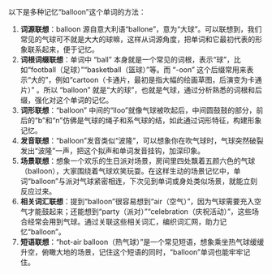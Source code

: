 以下是多种记忆“balloon”这个单词的方法：
1. **词源联想**：balloon 源自意大利语“ballone”，意为“大球”。可以联想到，我们常见的气球可不就是大大的球嘛，这样从词源角度，把单词和它最初代表的形象联系起来，便于记忆。 
2. **词根词缀联想**：单词中 “ball” 本身就是一个常见的词根，表示“球”，比如“football（足球）”“basketball（篮球）”等。而 “-oon” 这个后缀常用来表示“大的”，例如“cartoon（卡通片，最初是指大幅的绘画草图，后演变为卡通片）” 。所以 “balloon” 就是“大的球”，也就是气球，通过分析熟悉的词根和后缀，强化对这个单词的记忆。 
3. **词形联想**：“balloon” 中间的“lloo”就像气球被吹起后，中间圆鼓鼓的部分，前后的“b”和“n”仿佛是气球的绳子和系气球的结，如此通过词形特征，构建形象记忆。 
4. **发音联想**：“balloon”发音类似“波隆”，可以想象你在吹气球时，气球突然破裂发出“波隆”一声，把这个拟声和单词发音挂钩，加深印象。 
5. **场景联想**：想象一个欢乐的生日派对场景，房间里四处飘着五颜六色的气球（balloon），大家围绕着气球欢笑玩耍。在这样生动的场景记忆中，单词“balloon”与派对气球紧密相连，下次见到单词或身处类似场景，就能立刻反应过来。 
6. **相关词汇联想**：提到“balloon”很容易想到“air（空气）”，因为气球需要充入空气才能鼓起来；还能想到“party（派对）”“celebration（庆祝活动）”，这些场合经常会用到气球。通过关联这些相关词汇，编织词汇网，助力记忆“balloon”。 
7. **短语联想**：“hot-air balloon（热气球）”是一个常见短语，想象乘坐热气球缓缓升空，俯瞰大地的场景，记住这个短语的同时，“balloon”单词也能牢牢记住。 